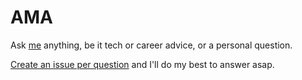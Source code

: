 # AMA

Ask [me](http://squeakyvessel.com/about/) anything, be it tech or career advice, or a personal question. 

[Create an issue per question](https://github.com/benjmin-r/ama/issues) and I'll do my best to answer asap.
